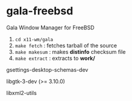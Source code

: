 # gala-freebsd

Gala Window Manager for FreeBSD

1. `cd x11-wm/gala`
2. `make fetch` : fetches tarball of the source
3. `make makesum` : makes **distinfo** checksum file
4. `make extract` : extracts to **work/**


<!-- meson -->
<!-- gettext (>= 0.19.6) -->
gsettings-desktop-schemas-dev
<!-- libcanberra-dev -->
<!-- libclutter-1.0-dev (>= 1.12.0) -->
<!-- libgee-0.8-dev -->
<!-- libglib2.0-dev (>= 2.44) -->
<!-- libgnome-desktop-3-dev -->
<!-- libgranite-dev (>= 5.4.0) -->
libgtk-3-dev (>= 3.10.0)
<!-- libmutter-10-dev (>= 42.0) | libmutter-dev (>= 3.18.3) -->
libxml2-utils
<!-- valac (>= 0.46.0) -->

